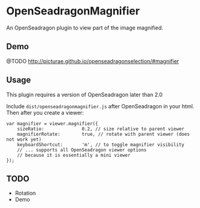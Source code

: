 # OpenSeadragonMagnifier

An OpenSeadragon plugin to view part of the image magnified.

## Demo

@TODO http://picturae.github.io/openseadragonselection/#magnifier

## Usage

This plugin requires a version of OpenSeadragon later than 2.0

Include `dist/openseadragonmagnifier.js` after OpenSeadragon in your html. Then after you create a viewer:

    var magnifier = viewer.magnifier({
        sizeRatio:              0.2, // size relative to parent viewer
        magnifierRotate:        true, // rotate with parent viewer (does not work yet)
        keyboardShortcut:       'm', // to toggle magnifier visibility
        // ... supports all OpenSeadragon viewer options
        // because it is essentially a mini viewer
    });

## TODO

- Rotation
- Demo
